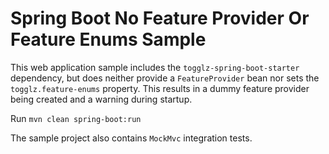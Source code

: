 # Spring Boot No Feature Provider Or Feature Enums Sample

This web application sample includes the `togglz-spring-boot-starter` dependency,
but does neither provide a `FeatureProvider` bean nor sets the `togglz.feature-enums` property.
This results in a dummy feature provider being created and a warning during startup.

Run `mvn clean spring-boot:run`

The sample project also contains `MockMvc` integration tests.
